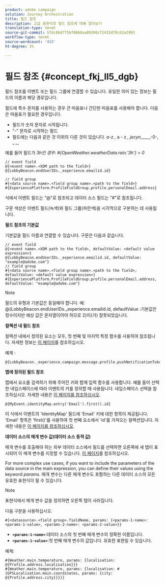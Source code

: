 ```yaml
---
product: adobe campaign
solution: Journey Orchestration
title: 필드 참조
description: 고급 표현식의 필드 참조에 대해 알아보기
translation-type: tm+mt
source-git-commit: 57dc86d775bf8860aa09300cf2432d70c62a2993
workflow-type: tm+mt
source-wordcount: '433'
ht-degree: 3%

---
```




# 필드 참조 {#concept_fkj_ll5_dgb}

필드 참조를 이벤트 또는 필드 그룹에 연결할 수 있습니다. 유일한 의미 있는 정보는 필드의 이름과 해당 경로입니다.

필드에 특수 문자를 사용하는 경우 큰 따옴표나 간단한 따옴표를 사용해야 합니다. 다음은 따옴표가 필요한 경우입니다.

* 필드가 숫자 문자로 시작됩니다.
* &quot;-&quot; 문자로 시작하는 필드
* 필드에는 다음과 같은 것 이외의 다른 것이 있습니다. _a_-z _,_ a _-_ z _, jecyn______-0-, _ ,_

예를 들어 필드가 _3h인 경우_: _#{OpenWeather.weatherData.rain.&#39;3h&#39;} > 0_

```
// event field
@{<event name>.<XDM path to the field>}
@{LobbyBeacon.endUserIDs._experience.emailid.id}

// field group
#{<data source name>.<field group name>.<path to the field>}
#{ExperiencePlatform.ProfileFieldGroup.profile.personalEmail.address}
```

식에서 이벤트 필드는 &quot;@&quot;로 참조되고 데이터 소스 필드는 &quot;#&quot;로 참조됩니다.

구문 색상은 이벤트 필드(녹색)와 필드 그룹(파란색)을 시각적으로 구분하는 데 사용됩니다.

**필드 참조의 기본값**

기본값을 필드 이름과 연결할 수 있습니다. 구문은 다음과 같습니다.

```
// event field
@{<event name>.<XDM path to the field>, defaultValue: <default value expression>}
@{LobbyBeacon.endUserIDs._experience.emailid.id, defaultValue: "example@adobe.com"}
// field group
#{<data source name>.<field group name>.<path to the field>, defaultValue: <default value expression>}
#{ExperiencePlatform.ProfileFieldGroup.profile.personalEmail.address, defaultValue: "example@adobe.com"}
```

>[!NOTE]
>
>필드의 유형과 기본값은 동일해야 합니다. 예: @{LobbyBeacon.endUserIDs._experience.emailid.id, defaultValue :기본값은 정수이지만 예상 값은 문자열이어야 하므로 2}이(가) 잘못되었습니다.

**컬렉션 내 필드 참조**

컬렉션 내에서 정의된 요소는 모두, 첫 번째 및 마지막 특정 함수를 사용하여 참조됩니다. 자세한 정보는 [이 페이지](../expression/collection-management-functions.md)를 참조하십시오.

예제 :

```
@{LobbyBeacon._experience.campaign.message.profile.pushNotificationTokens.all()
```

**맵에 정의된 필드 참조**

맵에서 요소를 검색하기 위해 주어진 키와 함께 입력 함수를 사용합니다. 예를 들어 선택한 네임스페이스에 따라 이벤트의 키를 정의할 때 사용됩니다. 네임스페이스 선택을 참조하십시오. 자세한 내용은 [이 페이지를 참조하십시오](../event/selecting-the-namespace.md).

```
@{MyEvent.identityMap.entry('Email').first().id}
```

이 식에서 이벤트의 &#39;IdentityMap&#39; 필드에 &#39;Email&#39; 키에 대한 항목이 제공됩니다. &#39;Email&#39; 항목은 &#39;first()&#39;를 사용하여 첫 번째 요소에서 &#39;id&#39;를 가져오는 컬렉션입니다. 자세한 내용은 [이 페이지를 참조하십시오](../expression/collection-management-functions.md).

**데이터 소스의 매개 변수 값(데이터 소스 동적 값)**

매개 변수를 호출해야 하는 외부 데이터 소스에서 필드를 선택하면 오른쪽에 새 탭이 표시되어 이 매개 변수를 지정할 수 있습니다. [이 페이지](../expression/expressionadvanced.md)를 참조하십시오.

For more complex use cases, if you want to include the parameters of the data source in the main expression, you can define their values using the keyword _params_. 매개 변수는 다른 매개 변수도 포함하는 다른 데이터 소스의 모든 유효한 표현식이 될 수 있습니다.

>[!NOTE]
>
>표현식에서 매개 변수 값을 정의하면 오른쪽 탭이 사라집니다.

다음 구문을 사용하십시오.

```
#{<datasource>.<field group>.fieldName, params: {<params-1-name>: <params-1-value>, <params-2-name>: <params-2-value>}}
```

* **`<params-1-name>`**:데이터 소스의 첫 번째 매개 변수의 정확한 이름입니다.
* **`<params-1-value>`**:첫 번째 매개 변수의 값입니다. 유효한 표현일 수 있습니다.

예제:

```
#{Weather.main.temperature, params: {localisation: @{Profile.address.localisation}}}
#{Weather.main.temperature, params: {localisation: #{GPSLocalisation.main.coordinates, params: {city: @{Profile.address.city}}}}}
```
